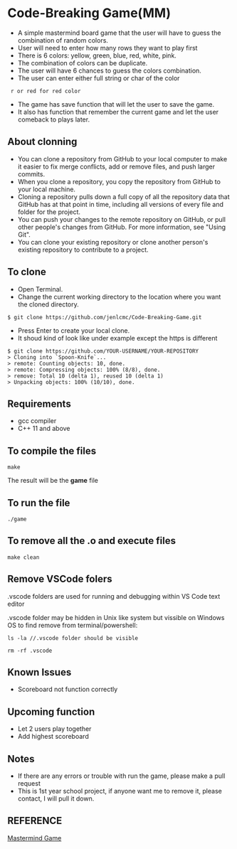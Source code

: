 # Code-Breaking Game(MM)
- A simple mastermind board game that the user will have to guess the combination of random colors. 
- User will need to enter how many rows they want to play first
- There is 6 colors: yellow, green, blue, red, white, pink. 
- The combination of colors can be duplicate. 
- The user will have 6 chances to guess the colors combination.
- The user can enter either full string or char of the color
```
 r or red for red color
```

- The game has save function that will let the user to save the game. 
- It also has function that remember the current game and let the user comeback to plays later.

## About clonning

- You can clone a repository from GitHub to your local computer to make it easier to fix merge conflicts, add or remove files, and push larger commits. 
- When you clone a repository, you copy the repository from GitHub to your local machine.
- Cloning a repository pulls down a full copy of all the repository data that GitHub has at that point in time, including all versions of every file and folder for the project. 
- You can push your changes to the remote repository on GitHub, or pull other people's changes from GitHub. For more information, see "Using Git".
- You can clone your existing repository or clone another person's existing repository to contribute to a project.

## To clone 

- Open Terminal.
- Change the current working directory to the location where you want the cloned directory.

```
$ git clone https://github.com/jenlcmc/Code-Breaking-Game.git
```

- Press Enter to create your local clone.
- It shoud kind of look like under example except the https is different

```
$ git clone https://github.com/YOUR-USERNAME/YOUR-REPOSITORY
> Cloning into `Spoon-Knife`...
> remote: Counting objects: 10, done.
> remote: Compressing objects: 100% (8/8), done.
> remove: Total 10 (delta 1), reused 10 (delta 1)
> Unpacking objects: 100% (10/10), done.
```

## Requirements

- gcc compiler
- C++ 11 and above

## To compile the files
```
make
```

The result will be the **game** file 

## To run the file
```
./game
```

## To remove all the .o and execute files
```
make clean
```

## Remove VSCode folers

.vscode folders are used for running and debugging within VS Code text editor

.vscode folder may be hidden in Unix like system but vissible on Windows OS to find remove from terminal/powershell:

```
ls -la //.vscode folder should be visible

rm -rf .vscode
```

## Known Issues
- Scoreboard not function correctly

## Upcoming function
- Let 2 users play together
- Add highest scoreboard

## Notes
- If there are any errors or trouble with run the game, please make a pull request
- This is 1st year school project, if anyone want me to remove it, please contact, I will pull it down.

## REFERENCE
[Mastermind Game](https://en.wikipedia.org/wiki/Mastermind_(board_game))
